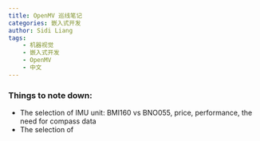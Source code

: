 ```yaml
---
title: OpenMV 巡线笔记
categories: 嵌入式开发
author: Sidi Liang
tags:
    - 机器视觉
    - 嵌入式开发
    - OpenMV
    - 中文
---
```


### Things to note down:
* The selection of IMU unit: BMI160 vs BNO055, price, performance, the need for compass data
* The selection of
